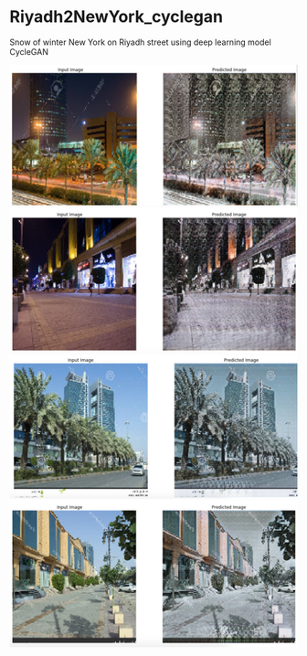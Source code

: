 # Riyadh2NewYork_cyclegan
Snow of winter New York on Riyadh street using deep learning model CycleGAN 

![result1](./Example/dgdfg.png)
![result1](./Example/cg.png)
![result1](./Example/ccv.png)
![result1](./Example/cff.png)

